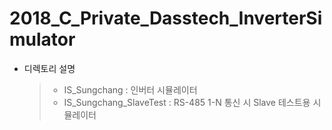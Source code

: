 # 2018_C_Private_Dasstech_InverterSimulator

- 디렉토리 설명
  > - IS_Sungchang : 인버터 시뮬레이터
  > - IS_Sungchang_SlaveTest : RS-485 1-N 통신 시 Slave 테스트용 시뮬레이터
